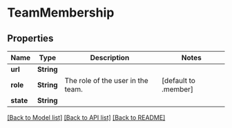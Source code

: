 # TeamMembership

## Properties
Name | Type | Description | Notes
------------ | ------------- | ------------- | -------------
**url** | **String** |  | 
**role** | **String** | The role of the user in the team. | [default to .member]
**state** | **String** |  | 

[[Back to Model list]](../README.md#documentation-for-models) [[Back to API list]](../README.md#documentation-for-api-endpoints) [[Back to README]](../README.md)


